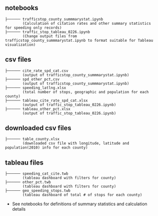 <h2 id="folder-structure"> notebooks </h2>

    ├────── trafficstop_county_summmarystat.ipynb
            (Calculation of citation rates and other summary statistics for speeding only records)
    ├────── traffic_stop_tableau_0226.ipynb
            (Change output files from trafficstop_county_summmarystat.ipynb to format suitable for Tableau visualization)
            
<h2 id="folder-structure"> csv files </h2>  

    ├────── cite_rate_spd_cat.csv
            (output of trafficstop_county_summmarystat.ipynb)
    ├────── spd_other_pct,csv
            (output of trafficstop_county_summmarystat.ipynb)
    ├────── speeding_latlng.xlsx
            (total number of stops, geographic and population for each county)
    ├────── tableau_cite_rate_spd_cat.xlsx
            (output of traffic_stop_tableau_0226.ipynb)
    ├────── tableau_other_pct.xlsx
            (output of traffic_stop_tableau_0226.ipynb)
            
<h2 id="folder-structure"> downloaded csv files </h2>  

    ├────── table_county.xlsx
            (downloaded csv file with longitude, latitude and population(2010) info for each county)

<h2 id="folder-structure"> tableau files </h2>  
    
    ├────── speeding_cat_cite.twb
            (tableau dashboard with filters for county)
    ├────── other_pct.twb
            (tableau dashboard with filters for county)
    ├────── geo_speeding_stops.twb
            (tableau dashboard of total # of stops for each county)
            
* See notebooks for definitions of summary statistics and calculation details

